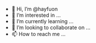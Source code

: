 - 👋 Hi, I’m @hayfuon
- 👀 I’m interested in ...
- 🌱 I’m currently learning ...
- 💞️ I’m looking to collaborate on ...
- 📫 How to reach me ...

<!---
hayfuon/hayfuon is a ✨ special ✨ repository because its `README.md` (this file) appears on your GitHub profile.
You can click the Preview link to take a look at your changes.
--->
